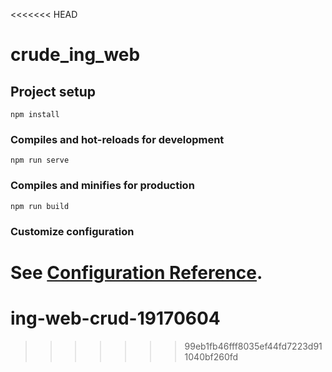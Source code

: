 <<<<<<< HEAD
# crude_ing_web

## Project setup
```
npm install
```

### Compiles and hot-reloads for development
```
npm run serve
```

### Compiles and minifies for production
```
npm run build
```

### Customize configuration
See [Configuration Reference](https://cli.vuejs.org/config/).
=======
# ing-web-crud-19170604
>>>>>>> 99eb1fb46fff8035ef44fd7223d911040bf260fd
